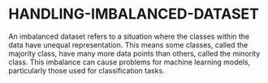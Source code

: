 # HANDLING-IMBALANCED-DATASET
An imbalanced dataset refers to a situation where the classes within the data have unequal representation. This means some classes, called the majority class, have many more data points than others, called the minority class.  This imbalance can cause problems for machine learning models, particularly those used for classification tasks.
